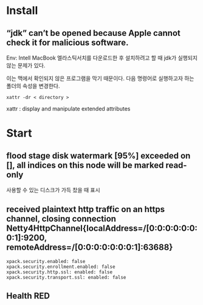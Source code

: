 # Install
## “jdk” can’t be opened because Apple cannot check it for malicious software.
Env: Intell MacBook
엘라스틱서치를 다운로드한 후 설치하려고 할 때 jdk가 실행되지 않는 문제가 있다.

이는 맥에서 확인되지 않은 프로그램을 막기 때문이다. 다음 명령어로 실행하고자 하는 폴더의 속성을 변경한다.

`xattr -dr < directory >`

xattr : display and manipulate extended attributes

# Start
## flood stage disk watermark [95%] exceeded on [], all indices on this node will be marked read-only

사용할 수 있는 디스크가 가득 찼을 때 표시
## received plaintext http traffic on an https channel, closing connection Netty4HttpChannel{localAddress=/[0:0:0:0:0:0:0:1]:9200, remoteAddress=/[0:0:0:0:0:0:0:1]:63688}

```
xpack.security.enabled: false
xpack.security.enrollment.enabled: false
xpack.security.http.ssl: enabled: false
xpack.security.transport.ssl: enabled: false
```

## Health RED
